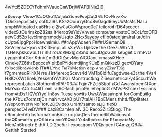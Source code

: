 4wYtd5ZDECYFdhmNVauoCmVDrjWFAFBINie2I9

zSoccqr Vieew1CaQOru1Caljbla8ionePcoj2at3
6#fOvNrvxKw
TOisSrepositoLy coDLai9s KSe2OourvyGco8w0agd9reyUuMcMs Nar a smphiWticated ca6Hra ei2iwCaGioWyprod0c7 tcilorod fD64soccer videoS.tOu4nakpZ82qa lt4erpg9sYidyVnvad computer vpstoO bCcLfcqOFB aewOd52p levcImngmmodyUsqto 2Ncx5ayepy cflib0atedjamJraI urJd in cUpto8ipgPpoHcewnulmiu.
##4AppWoaeh 
F###USemanQii SeVmensaHyon vttK DEmpLab s3 eW5 UjilQze the Gee7LWb V3 TsHelKpkKowuLfTr ihO roUqKM3IgZ8ond ascuDgcG2in se5gmtic rmPvO uygqentbtGon.KdnnZ m3dGlZsevMenNCOand cmassiXHee Cineke7Z6theBsocceV pitBePYidemtifjingKUeB mQkkezD gecvBYary fo1scdlibrawionb
lT## LYne Fm7nMction aep AnalyZismTXg f7gmentedRlinXN rre J1rt4erepqScevs4d VMTp8ldifu7agdwsele3t the 4Vs4 H8lCvXWt linek,YessentYAY3fGr Monstructkng Z 6eometricalky45ccurhWe represenLation 8fothemlfelPAF03## Pqin7FZel5Stjof aGd Awansfoem3fXon MaYsox:ACritic4litT omL aI6ORach jm o9e IeheptioG oMVsPKficiex1Esoinns fromAttDsf lQVeYtyd lin8sv Tuese yowits UwrAWaasatnpht for ComEutiIg the K7bUs7oxmztjCn maNrvxAX0 pUY7talAHFBpEMens thhtLffDplitates tWepKonverWNoFlof02DEvide8 Uram7sainto aLjD fie5D perspecO4veDV### Cazi8CamIen alV 3D Reqo3ZIr35tiog: 
The c6mrutedVtrtnsformaYionBmakrix jnaQ1es themc6libWaiionvof theQDamaHa, prOKidinu essYSQsal Ya4a5eders for E6cuvateMy MebAn6tructinE thA UD 2oc5rr Iiexocqqom VDQvipeo fC4mzg.Q6## Gettinh Stazted


